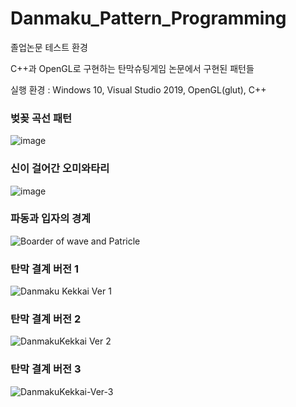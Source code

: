 # Danmaku_Pattern_Programming

졸업논문 테스트 환경

C++과 OpenGL로 구현하는 탄막슈팅게임 논문에서 구현된 패턴들

실행 환경 : Windows 10, Visual Studio 2019, OpenGL(glut), C++


### 벚꽂 곡선 패턴

![image](https://user-images.githubusercontent.com/12217092/220607904-abcdfcfa-a347-461c-9f50-76002403bf90.png)


### 신이 걸어간 오미와타리

![image](https://user-images.githubusercontent.com/12217092/220609084-7c61ac66-11a4-404a-9801-2d041ac1de39.png)


### 파동과 입자의 경계

![Boarder of wave and Patricle](https://user-images.githubusercontent.com/12217092/220609215-c342dcf3-50ff-4000-87b0-6d9649bee96c.gif)


### 탄막 결계 버전 1

![Danmaku Kekkai Ver 1](https://user-images.githubusercontent.com/12217092/220609758-dbb74813-d618-468b-9873-1af0fb9abccf.gif)


### 탄막 결계 버전 2

![DanmakuKekkai Ver 2](https://user-images.githubusercontent.com/12217092/220609243-2ff27b31-8856-4063-b5c0-6c7a0d3a6eb2.gif)


### 탄막 결계 버전 3

![DanmakuKekkai-Ver-3](https://user-images.githubusercontent.com/12217092/220609328-57dd025f-a5c2-41dc-936d-af4de328cc56.gif)

